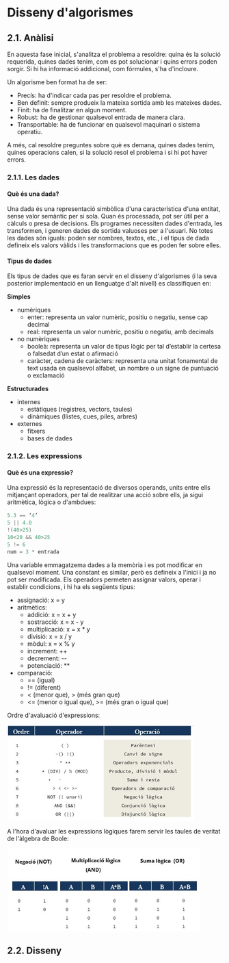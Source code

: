 # Disseny d'algorismes

## 2.1. Anàlisi
En aquesta fase inicial, s'analitza el problema a resoldre: quina és la solució requerida, quines dades tenim, 
com es pot solucionar i quins errors poden sorgir. Si hi ha informació addicional, com fórmules, s'ha d'incloure.

Un algorisme ben format ha de ser:

- Precís: ha d'indicar cada pas per resoldre el problema. 
- Ben definit: sempre produeix la mateixa sortida amb les mateixes dades.
- Finit: ha de finalitzar en algun moment.
- Robust: ha de gestionar qualsevol entrada de manera clara.
- Transportable: ha de funcionar en qualsevol maquinari o sistema operatiu.

A més, cal resoldre preguntes sobre què es demana, quines dades tenim, quines operacions calen, si la solució resol 
el problema i si hi pot haver errors.

### 2.1.1. Les dades

#### Què és una dada?
Una dada és una representació simbòlica d'una característica d'una entitat, sense valor semàntic per si sola. 
Quan és processada, pot ser útil per a càlculs o presa de decisions. Els programes necessiten dades d'entrada, 
les transformen, i generen dades de sortida valuoses per a l'usuari. No totes les dades són iguals: poden ser nombres, 
textos, etc., i el tipus de dada defineix els valors vàlids i les transformacions que es poden fer sobre elles.

#### Tipus de dades
Els tipus de dades que es faran servir en el disseny d'algorismes (i la seva posterior implementació en un llenguatge d'alt nivell) es classifiquen en:

**Simples**

- numèriques
  - enter: representa un valor numèric, positiu o negatiu, sense cap decimal
  - real: representa un valor numèric, positiu o negatiu, amb decimals
- no numèriques
  - booleà: representa un valor de tipus lògic per tal d’establir la certesa o falsedat d’un estat o afirmació
  - caràcter, cadena de caràcters: representa una unitat fonamental de text usada en qualsevol alfabet, un nombre o un signe de puntuació o exclamació

**Estructurades**
- internes
  - estàtiques (registres, vectors, taules)
  - dinàmiques (llistes, cues, piles, arbres)
- externes
  - fitxers
  - bases de dades

### 2.1.2. Les expressions

#### Què és una expressio?
Una expressió és la representació de diversos operands, units entre ells mitjançant operadors, 
per tal de realitzar una acció sobre ells, ja sigui aritmètica, lògica o d'ambdues:
```c#
5.3 == ‘4’
5 || 4.0
!(40>25)
10<20 && 40>25
5 != 6
num = 3 * entrada
```

Una variable emmagatzema dades a la memòria i es pot modificar en qualsevol moment.
Una constant es similar, però es defineix a l'inici i ja no pot ser modificada.
Els operadors permeten assignar valors, operar i establir condicions, i hi ha els següents tipus:
- assignació: x = y
- aritmètics:
  - addició: x = x + y
  - sostracció: x = x - y
  - multiplicació: x = x * y
  - divisió: x = x / y
  - mòdul: x = x % y
  - increment: ++
  - decrement: --
  - potenciació: **
- comparació:
  - == (igual)
  - != (diferent)
  - < (menor que),  > (més gran que)
  - <=  (menor o igual que), >= (més gran o igual que)

Ordre d'avaluació d'expressions:

![2.1.2.1.jpg](img/2.1.2.1.jpg)

A l'hora d'avaluar les expressions lògiques farem servir les taules de veritat de l'àlgebra de Boole:

![2.1.2.2.jpg](img/2.1.2.2.jpg)

## 2.2. Disseny
